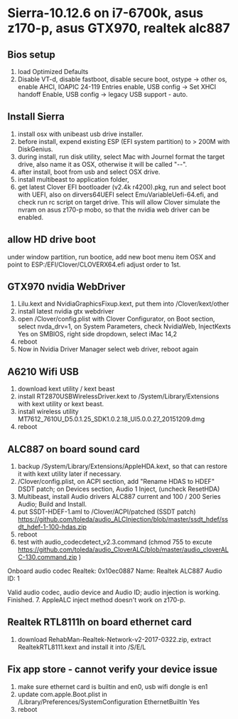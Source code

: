 # Sierra-10.12.6 on i7-6700k, asus z170-p, asus GTX970, realtek alc887

## Bios setup
1. load Optimized Defaults
2. Disable VT-d, disable fastboot, disable secure boot, ostype -> other os, enable AHCI, IOAPIC 24-119 Entries enable,
   USB config -> Set XHCI handoff Enable,
   USB config -> legacy USB support - auto. 

## Install Sierra
1. install osx with unibeast usb drive installer.
2. before install, expend existing ESP (EFI system partition) to > 200M with DiskGenius.
3. during install, run disk utility, select Mac with Journel format the target drive, also name it as OSX, otherwise it will be called "--".
3. after install, boot from usb and select OSX drive. 
4. install multibeast to application folder, 
5. get latest Clover EFI bootloader (v2.4k r4200).pkg, run and select boot with UEFI, also on dirvers64UEFI select EmuVariableUefi-64.efi, and check run rc script on target drive.  This will allow Clover simulate the nvram on asus z170-p mobo, so that the nvidia web driver can be enabled.

## allow HD drive boot

under window partition, run bootice, add new boot menu item OSX and point to ESP:/EFI/Clover/CLOVERX64.efi
adjust order to 1st.

## GTX970 nvidia WebDriver

1. Lilu.kext and NvidiaGraphicsFixup.kext, put them into /Clover/kext/other
2. install latest nvidia gtx webdriver
3. open /Clover/config.plist with Clover Configurator, 
  on Boot section, select nvda_drv=1, 
  on System Parameters, check NvidiaWeb, InjectKexts Yes
  on SMBIOS, right side dropdown, select iMac 14,2
4. reboot
5. Now in Nvidia Driver Manager select web driver, reboot again

## A6210 Wifi USB
1. download kext utility / kext beast
2. install RT2870USBWirelessDriver.kext to /System/Library/Extensions with kext utility or kext beast.
3. install wireless utility MT7612_7610U_D5.0.1.25_SDK1.0.2.18_UI5.0.0.27_20151209.dmg
4. reboot

## ALC887 on board sound card
1. backup /System/Library/Extensions/AppleHDA.kext, so that can restore it with kext utility later if necessary.
2. /Clover/config.plist, 
   on ACPI section, add "Rename HDAS to HDEF" DSDT patch;
   on Devices section, Audio 1 Inject, (uncheck ResetHDA)
3. Multibeast, install Audio drivers ALC887 current and 100 / 200 Series Audio; Build and Install.
4. put SSDT-HDEF-1.aml to /Clover/ACPI/patched (SSDT patch) https://github.com/toleda/audio_ALCInjection/blob/master/ssdt_hdef/ssdt_hdef-1-100-hdas.zip
5. reboot
6. test with audio_codecdetect_v2.3.command (chmod 755 to excute https://github.com/toleda/audio_CloverALC/blob/master/audio_cloverALC-130.command.zip )

Onboard audio codec
Realtek: 0x10ec0887
Name: Realtek ALC887
Audio ID: 1

Valid audio codec, audio device and Audio ID; audio injection is working.
Finished.
7. AppleALC inject method doesn't work on z170-p.

## Realtek RTL8111h on board ethernet card
1. download RehabMan-Realtek-Network-v2-2017-0322.zip, extract RealtekRTL8111.kext and install it into /S/E/L

## Fix app store - cannot verify your device issue
1. make sure ethernet card is builtin and en0, usb wifi dongle is en1
2. update com.apple.Boot.plist in /Library/Preferences/SystemConfiguration
  <key>EthernetBuiltIn</key>
	<string>Yes</string>
3. reboot  
